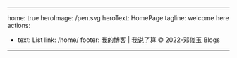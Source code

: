 ---

home: true
heroImage: /pen.svg
heroText: HomePage
tagline: welcome here
actions:
  - text: List
    link: /home/
footer: 我的博客 | 我说了算  © 2022-邓俊玉 Blogs
---